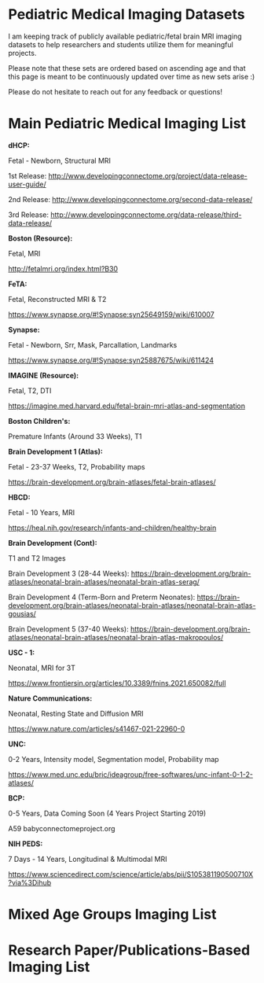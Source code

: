 # Pediatric Medical Imaging Datasets
I am keeping track of publicly available pediatric/fetal brain MRI imaging datasets to help researchers and students utilize them for meaningful projects.

Please note that these sets are ordered based on ascending age and that this page is meant to be continuously updated over time as new sets arise :) 

Please do not hesitate to reach out for any feedback or questions! 

# Main Pediatric Medical Imaging List
**dHCP:**

Fetal - Newborn, Structural MRI 

1st Release: http://www.developingconnectome.org/project/data-release-user-guide/

2nd Release: http://www.developingconnectome.org/second-data-release/
  
3rd Release: http://www.developingconnectome.org/data-release/third-data-release/


**Boston (Resource):**

Fetal, MRI

http://fetalmri.org/index.html?B30


**FeTA:**

Fetal, Reconstructed MRI & T2

https://www.synapse.org/#!Synapse:syn25649159/wiki/610007


**Synapse:**

Fetal - Newborn, Srr, Mask, Parcallation, Landmarks

https://www.synapse.org/#!Synapse:syn25887675/wiki/611424


**IMAGINE (Resource):**

Fetal, T2, DTI

https://imagine.med.harvard.edu/fetal-brain-mri-atlas-and-segmentation


**Boston Children's:**

Premature Infants (Around 33 Weeks), T1


**Brain Development 1 (Atlas):**

Fetal - 23-37 Weeks, T2, Probability maps

https://brain-development.org/brain-atlases/fetal-brain-atlases/


**HBCD:**

Fetal - 10 Years, MRI

https://heal.nih.gov/research/infants-and-children/healthy-brain


**Brain Development (Cont):**

T1 and T2 Images

Brain Development 3 (28-44 Weeks): https://brain-development.org/brain-atlases/neonatal-brain-atlases/neonatal-brain-atlas-serag/

Brain Development 4 (Term-Born and Preterm Neonates): https://brain-development.org/brain-atlases/neonatal-brain-atlases/neonatal-brain-atlas-gousias/

Brain Development 5 (37-40 Weeks): https://brain-development.org/brain-atlases/neonatal-brain-atlases/neonatal-brain-atlas-makropoulos/


**USC - 1:**

Neonatal, MRI for 3T

https://www.frontiersin.org/articles/10.3389/fnins.2021.650082/full


**Nature Communications:**

Neonatal, Resting State and Diffusion MRI

https://www.nature.com/articles/s41467-021-22960-0


**UNC:**

0-2 Years, Intensity model, Segmentation model, Probability map

https://www.med.unc.edu/bric/ideagroup/free-softwares/unc-infant-0-1-2-atlases/


**BCP:**

0-5 Years, Data Coming Soon (4 Years Project Starting 2019)

A59	babyconnectomeproject.org


**NIH PEDS:**

7 Days - 14 Years, Longitudinal & Multimodal MRI

https://www.sciencedirect.com/science/article/abs/pii/S105381190500710X?via%3Dihub
  
# Mixed Age Groups Imaging List
# Research Paper/Publications-Based Imaging List 
